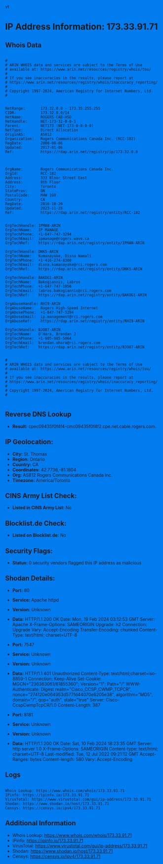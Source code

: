 vt
# IP Address Information: 173.33.91.71

## Whois Data
```

#
# ARIN WHOIS data and services are subject to the Terms of Use
# available at: https://www.arin.net/resources/registry/whois/tou/
#
# If you see inaccuracies in the results, please report at
# https://www.arin.net/resources/registry/whois/inaccuracy_reporting/
#
# Copyright 1997-2024, American Registry for Internet Numbers, Ltd.
#


NetRange:       173.32.0.0 - 173.35.255.255
CIDR:           173.32.0.0/14
NetName:        ROGERS-CAB-HSD
NetHandle:      NET-173-32-0-0-1
Parent:         NET173 (NET-173-0-0-0-0)
NetType:        Direct Allocation
OriginAS:       AS812
Organization:   Rogers Communications Canada Inc. (RCC-182)
RegDate:        2008-08-06
Updated:        2017-01-06
Ref:            https://rdap.arin.net/registry/ip/173.32.0.0



OrgName:        Rogers Communications Canada Inc.
OrgId:          RCC-182
Address:        333 Bloor Street East 
Address:        9th Floor
City:           Toronto
StateProv:      ON
PostalCode:     M4W 1G9
Country:        CA
RegDate:        2016-10-20
Updated:        2023-11-28
Ref:            https://rdap.arin.net/registry/entity/RCC-182


OrgTechHandle: IPMAN-ARIN
OrgTechName:   IP MANAGE
OrgTechPhone:  +1-647-747-3294 
OrgTechEmail:  ipmanage@rogers.wave.ca
OrgTechRef:    https://rdap.arin.net/registry/entity/IPMAN-ARIN

OrgTechHandle: DNK5-ARIN
OrgTechName:   Kumanayake, Disna Namali
OrgTechPhone:  +1-416-274-8380 
OrgTechEmail:  disna.kumanayake@rci.rogers.com
OrgTechRef:    https://rdap.arin.net/registry/entity/DNK5-ARIN

OrgTechHandle: BAKOG1-ARIN
OrgTechName:   Bakogiannis, Labros 
OrgTechPhone:  +1-647-747-1056 
OrgTechEmail:  labros.bakogiannis@rci.rogers.com
OrgTechRef:    https://rdap.arin.net/registry/entity/BAKOG1-ARIN

OrgAbuseHandle: RHI9-ARIN
OrgAbuseName:   Rogers High-Speed Internet
OrgAbusePhone:  +1-647-747-3294 
OrgAbuseEmail:  ip.management@rci.rogers.com
OrgAbuseRef:    https://rdap.arin.net/registry/entity/RHI9-ARIN

OrgTechHandle: BJO87-ARIN
OrgTechName:   O'Hara, Brendan J
OrgTechPhone:  +1-905-985-5064 
OrgTechEmail:  brendan.ohara@rci.rogers.com
OrgTechRef:    https://rdap.arin.net/registry/entity/BJO87-ARIN


#
# ARIN WHOIS data and services are subject to the Terms of Use
# available at: https://www.arin.net/resources/registry/whois/tou/
#
# If you see inaccuracies in the results, please report at
# https://www.arin.net/resources/registry/whois/inaccuracy_reporting/
#
# Copyright 1997-2024, American Registry for Internet Numbers, Ltd.
#


```
## Reverse DNS Lookup
- **Result:** cpec09435f0f4f4-cmc09435f0f4f2.cpe.net.cable.rogers.com.

## IP Geolocation:
- **City:** St. Thomas
- **Region:** Ontario
- **Country:** CA
- **Coordinates:** 42.7736,-81.1804
- **Org:** AS812 Rogers Communications Canada Inc.
- **Timezone:** America/Toronto

## CINS Army List Check:
- **Listed in CINS Army List:** 
No

## Blocklist.de Check:
- **Listed on Blocklist.de:** 
No

## Security Flags:
- **Status:** 0 security vendors flagged this IP address as malicious

## Shodan Details:
- **Port:** 80
- **Service:** Apache httpd
- **Version:** Unknown
- **Data:** HTTP/1.1 200 OK
Date: Mon, 19 Feb 2024 03:12:53 GMT
Server: Apache
X-Frame-Options: SAMEORIGIN
Upgrade: h2
Connection: Upgrade
Vary: Accept-Encoding
Transfer-Encoding: chunked
Content-Type: text/html; charset=UTF-8



- **Port:** 7547
- **Service:** Unknown
- **Version:** Unknown
- **Data:** HTTP/1.1 401 Unauthorized
Content-Type: text/html;charset=iso-8859-1
Connection: Keep-Alive
Set-Cookie: MGCN="236363061/61855360"; Version="1"; Path="/"
WWW-Authenticate: Digest realm="Cisco_CCSP_CWMP_TCPCR", nonce="274120e064953d577fd44070e6205e38", algorithm="MD5", domain="/", qop="auth", stale="true"
Server: Cisco-CcspCwmpTcpCR/1.0
Content-Length: 387



- **Port:** 8181
- **Service:** Unknown
- **Version:** Unknown
- **Data:** HTTP/1.1 200 OK
Date: Sat, 10 Feb 2024 18:23:35 GMT
Server: http server 1.0
X-Frame-Options: SAMEORIGIN
Content-type: text/html; charset=UTF-8
Last-modified: Tue, 12 Jul 2022 09:21:12 GMT
Accept-Ranges: bytes
Content-length: 580
Vary: Accept-Encoding

<html style="background:#007cef">
<head>
<meta http-equiv="expires" content="0">
<script type='text/javascript'>
pr=(document.location.protocol == 'https:') ? 'https' : 'http';
pt=(location.port == '') ? '' : ':' + location.port;
redirect_suffix = "/redirect.html?count="+Math.random();
if(location.hostname.indexOf(':') == -1)
{
location.href=pr+"://"+location.hostname+pt+redirect_suffix;
}
else	//could be ipv6 addr
{
var url = "";
url=pr+"://["+ location.hostname.replace(/[\[\]]/g, '') +"]"+pt+redirect_suffix;
location.href = url;
}
</script>
</head>
<body>
</body>
</html>


## Logs
```

Whois Lookup: https://www.whois.com/whois/173.33.91.71
IPinfo: https://ipinfo.io/173.33.91.71
VirusTotal: https://www.virustotal.com/gui/ip-address/173.33.91.71
Shodan: https://www.shodan.io/host/173.33.91.71
Censys: https://censys.io/ipv4/173.33.91.71

```
## Additional Information
- Whois Lookup: https://www.whois.com/whois/173.33.91.71
- IPinfo: https://ipinfo.io/173.33.91.71
- VirusTotal: https://www.virustotal.com/gui/ip-address/173.33.91.71
- Shodan: https://www.shodan.io/host/173.33.91.71
- Censys: https://censys.io/ipv4/173.33.91.71

